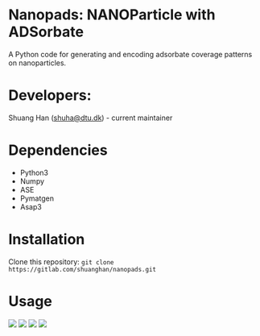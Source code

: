 # Nanopads: NANOParticle with ADSorbate
A Python code for generating and encoding adsorbate coverage patterns on nanoparticles.

# Developers: 
Shuang Han (shuha@dtu.dk) - current maintainer

# Dependencies
* Python3
* Numpy
* ASE
* Pymatgen
* Asap3

# Installation
Clone this repository:
```git clone https://gitlab.com/shuanghan/nanopads.git```

# Usage


![](images/color_facets.png)
![](images/tagged_sites.png)
![](images/labeled_sites.png)
![](images/all_coverage_patterns.png)